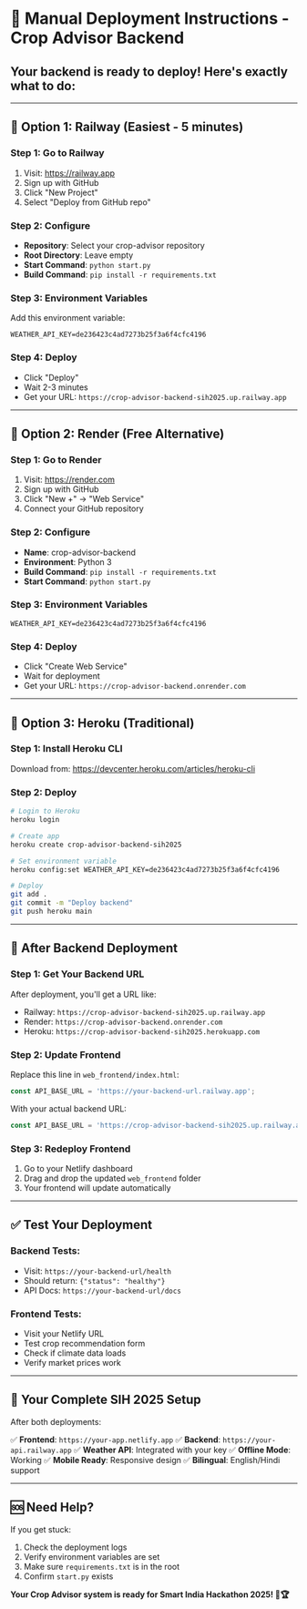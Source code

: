 # 🚀 Manual Deployment Instructions - Crop Advisor Backend

## Your backend is ready to deploy! Here's exactly what to do:

---

## 🎯 **Option 1: Railway (Easiest - 5 minutes)**

### **Step 1: Go to Railway**
1. Visit: https://railway.app
2. Sign up with GitHub
3. Click "New Project"
4. Select "Deploy from GitHub repo"

### **Step 2: Configure**
- **Repository**: Select your crop-advisor repository
- **Root Directory**: Leave empty
- **Start Command**: `python start.py`
- **Build Command**: `pip install -r requirements.txt`

### **Step 3: Environment Variables**
Add this environment variable:
```
WEATHER_API_KEY=de236423c4ad7273b25f3a6f4cfc4196
```

### **Step 4: Deploy**
- Click "Deploy"
- Wait 2-3 minutes
- Get your URL: `https://crop-advisor-backend-sih2025.up.railway.app`

---

## 🎯 **Option 2: Render (Free Alternative)**

### **Step 1: Go to Render**
1. Visit: https://render.com
2. Sign up with GitHub
3. Click "New +" → "Web Service"
4. Connect your GitHub repository

### **Step 2: Configure**
- **Name**: crop-advisor-backend
- **Environment**: Python 3
- **Build Command**: `pip install -r requirements.txt`
- **Start Command**: `python start.py`

### **Step 3: Environment Variables**
```
WEATHER_API_KEY=de236423c4ad7273b25f3a6f4cfc4196
```

### **Step 4: Deploy**
- Click "Create Web Service"
- Wait for deployment
- Get your URL: `https://crop-advisor-backend.onrender.com`

---

## 🎯 **Option 3: Heroku (Traditional)**

### **Step 1: Install Heroku CLI**
Download from: https://devcenter.heroku.com/articles/heroku-cli

### **Step 2: Deploy**
```bash
# Login to Heroku
heroku login

# Create app
heroku create crop-advisor-backend-sih2025

# Set environment variable
heroku config:set WEATHER_API_KEY=de236423c4ad7273b25f3a6f4cfc4196

# Deploy
git add .
git commit -m "Deploy backend"
git push heroku main
```

---

## 🔧 **After Backend Deployment**

### **Step 1: Get Your Backend URL**
After deployment, you'll get a URL like:
- Railway: `https://crop-advisor-backend-sih2025.up.railway.app`
- Render: `https://crop-advisor-backend.onrender.com`
- Heroku: `https://crop-advisor-backend-sih2025.herokuapp.com`

### **Step 2: Update Frontend**
Replace this line in `web_frontend/index.html`:
```javascript
const API_BASE_URL = 'https://your-backend-url.railway.app';
```

With your actual backend URL:
```javascript
const API_BASE_URL = 'https://crop-advisor-backend-sih2025.up.railway.app';
```

### **Step 3: Redeploy Frontend**
1. Go to your Netlify dashboard
2. Drag and drop the updated `web_frontend` folder
3. Your frontend will update automatically

---

## ✅ **Test Your Deployment**

### **Backend Tests:**
- Visit: `https://your-backend-url/health`
- Should return: `{"status": "healthy"}`
- API Docs: `https://your-backend-url/docs`

### **Frontend Tests:**
- Visit your Netlify URL
- Test crop recommendation form
- Check if climate data loads
- Verify market prices work

---

## 🎉 **Your Complete SIH 2025 Setup**

After both deployments:

✅ **Frontend**: `https://your-app.netlify.app`
✅ **Backend**: `https://your-api.railway.app` 
✅ **Weather API**: Integrated with your key
✅ **Offline Mode**: Working
✅ **Mobile Ready**: Responsive design
✅ **Bilingual**: English/Hindi support

---

## 🆘 **Need Help?**

If you get stuck:
1. Check the deployment logs
2. Verify environment variables are set
3. Make sure `requirements.txt` is in the root
4. Confirm `start.py` exists

**Your Crop Advisor system is ready for Smart India Hackathon 2025! 🌾🏆**
